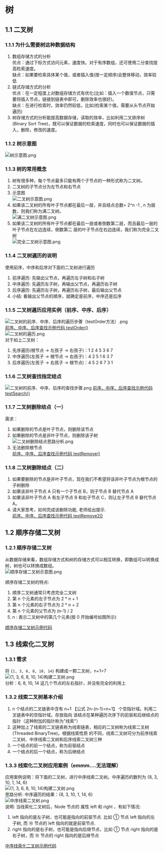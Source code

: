# 树

## 1.1 二叉树
### 1.1.1 为什么需要树这种数据结构
1) 数组存储方式的分析   
优点：通过下标方式访问元素，速度快。对于有序数组，还可使用二分查找提高检索速度。    
缺点：如果要检索具体某个值，或者插入值(按一定顺序)会整体移动，效率较低
2) 链式存储方式的分析    
优点：在一定程度上对数组存储方式有优化(比如：插入一个数值节点，只需要将插入节点，链接到链表中即可，删除效率也很好)。    
缺点：在进行检索时，效率仍然较低，比如(检索某个值，需要从头节点开始遍历)
3) 树存储方式的分析能提高数据存储，读取的效率，比如利用二叉排序树(Binary Sort Tree)，既可以保证数据的检索速度，同时也可以保证数据的插入，删除，修改的速度。

### 1.1.2 树示意图
![树示意图.png](img/05-树示意图.png)

### 1.1.3 树的常用概念
1) 树有很多种，每个节点最多只能有两个子节点的一种形式称为二叉树。 
2) 二叉树的子节点分为左节点和右节点 
3) 示意图   
![二叉树示意图.png](img/06-二叉树示意图.png)   
4) 如果该二叉树的所有叶子节点都在最后一层，并且结点总数= 2^n -1 , n 为层数，则我们称为满二叉树。   
![满二叉树示意图.png](img/07-满二叉树示意图.png)   
5) 如果该二叉树的所有叶子节点都在最后一层或者倒数第二层，而且最后一层的叶子节点在左边连续，倒数第二 层的叶子节点在右边连续，我们称为完全二叉树   
![完全二叉树示意图.png](img/08-完全二叉树示意图.png)

### 1.1.4 二叉树遍历的说明
使用前序，中序和后序对下面的二叉树进行遍历
1) 前序遍历: 先输出父节点，再遍历左子树和右子树 
2) 中序遍历: 先遍历左子树，再输出父节点，再遍历右子树
3) 后序遍历: 先遍历左子树，再遍历右子树，最后输出父节点 
4) 小结: 看输出父节点的顺序，就确定是前序，中序还是后序

### 1.1.5 二叉树遍历应用实例（前序、中序、后序）
![二叉树的前序、中序、后序的遍历步骤（testOrder方法）.png](img/09-二叉树的前序、中序、后序的遍历步骤.png)   
[前序、中序、后序查找示例代码 testOrder()](../src/_08树结构基础/_01二叉树遍历/BinaryTreeDemo.java)      
![二叉树的遍历.png](img/10-二叉树的遍历.png)   
对于如上二叉树：   
1) 先序遍历(根节点 -> 左孩子 -> 右孩子)：1 2 4 5 3 6 7
2) 中序遍历(左孩子 -> 根节点 -> 右孩子)：4 2 5 1 6 3 7
3) 后序遍历(左孩子 -> 右孩子 -> 根节点)：4 5 2 6 7 3 1

### 1.1.6 二叉树查找指定结点
![二叉树的前序、中序、后序的查找步骤.png](img/11-二叉树的前序、中序、后序的查找步骤.png)
[前序、中序、后序查找示例代码 testSearch()](../src/_08树结构基础/_01二叉树遍历/BinaryTreeDemo.java)   

### 1.1.7 二叉树删除结点（一）
需求：   
1) 如果删除的节点是叶子节点，则删除该节点    
2) 如果删除的节点是非叶子节点，则删除该子树   
![二叉树删除结点思路分析.png](img/12-二叉树删除结点思路分析.png)      
3) 无法删除根节点   
[前序、中序、后序查找示例代码 testRemove()](../src/_08树结构基础/_01二叉树遍历/BinaryTreeDemo.java)   

### 1.1.8 二叉树删除结点（二）
1) 如果要删除的节点是非叶子节点，现在我们不希望将该非叶子节点为根节点的子树删除
2) 如果该非叶子节点 A 只有一个子节点 B，则子节点 B 替代节点 A 
3) 如果该非叶子节点 A 有左子节点 B 和右子节点 C，则让左子节点 B 替代节点 A。 
4) 请大家思考，如何完成该删除功能, 老师给出提示.   
[前序、中序、后序查找示例代码 testRemove2()](../src/_08树结构基础/_01二叉树遍历/BinaryTreeDemo.java)   

## 1.2 顺序存储二叉树
### 1.2.1  顺序存储二叉树
从数据存储来看，数组存储方式和树的存储方式可以相互转换，即数组可以转换成树，树也可以转换成数组。   
![顺序存储二叉树示意图.png](img/13-顺序存储二叉树示意图.png)

顺序存储二叉树的特点:    
1) 顺序二叉树通常只考虑完全二叉树 
2) 第 n 个元素的左子节点为 2 * n + 1 
3) 第 n 个元素的右子节点为 2 * n + 2 
4) 第 n 个元素的父节点为 (n-1) / 2 
5) n : 表示二叉树中的第几个元素(按 0 开始编号如图所示)   

[顺序存储二叉树示例代码](../src/_08树结构基础/_02顺序存储二叉树/ArrayBinaryTreeDemo.java)

## 1.3 线索化二叉树
### 1.3.1 需求
将 `{1, 3, 6, 8, 10, 14}` 构建成一颗二叉树，n+1=7   
![{1, 3, 6, 8, 10, 14}构建二叉树.png](14-{1,%203,%206,%208,%2010,%2014}构建二叉树.png)   
分析：6, 8, 10, 14 这几个节点的左右指针，并没有完全的利用上

### 1.3.2 线索二叉树基本介绍
1) n 个结点的二叉链表中含有 n+1 【公式 2n-(n-1)=n+1】 个空指针域。利用二叉链表中的空指针域，存放指向 该结点在某种遍历次序下的前驱和后继结点的指针（这种附加的指针称为"线索"） 
2) 这种加上了线索的二叉链表称为线索链表，相应的二叉树称为线索二叉树(Threaded BinaryTree)。根据线索性质 的不同，线索二叉树可分为前序线索二叉树、中序线索二叉树和后序线索二叉树三种 
3) 一个结点的前一个结点，称为前驱结点 
4) 一个结点的后一个结点，称为后继结点

### 1.3.3 线索化二叉树应用案例（emmm....无法理解）
应用案例说明：将下面的二叉树，进行中序线索二叉树。中序遍历的数列为 {8, 3, 10, 1, 14, 6}   
![{1, 3, 6, 8, 10, 14}构建二叉树.png](15-{1,%203,%206,%208,%2010,%2014}构建二叉树.png)   
思路分析: 中序遍历的结果：{8, 3, 10, 1, 14, 6}   
![中序线索二叉树.png](img/16-中序线索二叉树.png)    
说明: 当线索化二叉树后，Node 节点的 属性 left 和 right ，有如下情况:    
1) left 指向的是左子树，也可能是指向的前驱节点. 比如 ① 节点 left 指向的左子树, 而 ⑩ 节点的 left 指向的就是前驱节点.    
2) right 指向的是右子树，也可能是指向后继节点，比如 ① 节点 right 指向的是右子树，而 ⑩ 节点的 right 指向的是后继节点   

[中序线索化二叉树示例代码](../src/_08树结构基础/0)
